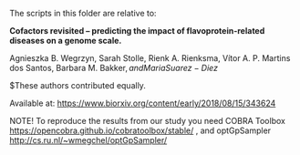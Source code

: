 The scripts in this folder are relative to:

<b>Cofactors revisited – predicting the impact of flavoprotein-related diseases on a genome scale.</b>

Agnieszka B. Wegrzyn, Sarah Stolle, Rienk A. Rienksma, Vítor A. P. Martins dos Santos, Barbara M. Bakker$, and Maria Suarez-Diez$

$These authors contributed equally. 

Available at: https://www.biorxiv.org/content/early/2018/08/15/343624

NOTE! To reproduce the results from our study you need COBRA Toolbox https://opencobra.github.io/cobratoolbox/stable/ , and optGpSampler http://cs.ru.nl/~wmegchel/optGpSampler/
